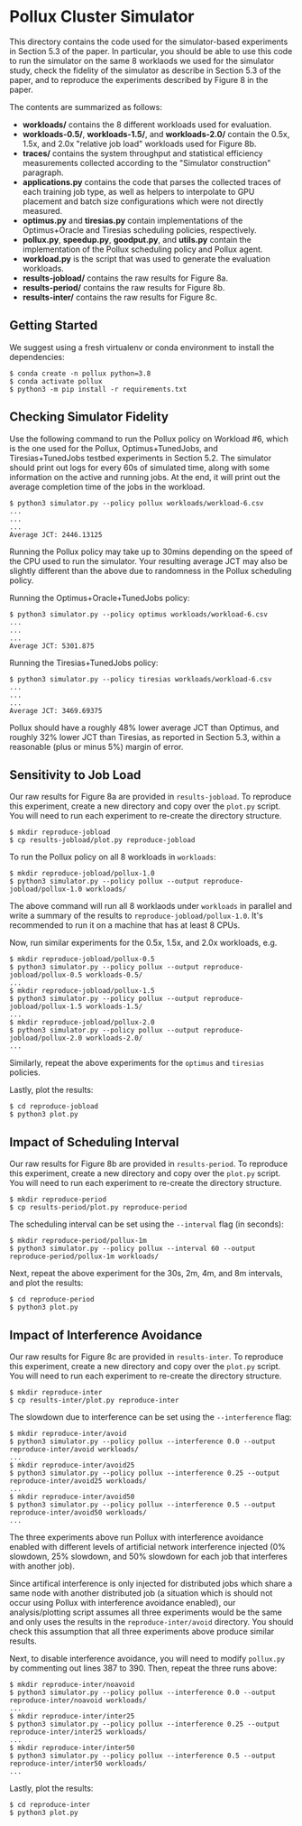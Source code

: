 # Pollux Cluster Simulator

This directory contains the code used for the simulator-based experiments in
Section 5.3 of the paper. In particular, you should be able to use this code
to run the simulator on the same 8 worklaods we used for the simulator study,
check the fidelity of the simulator as describe in Section 5.3 of the paper,
and to reproduce the experiments described by Figure 8 in the paper.

The contents are summarized as follows:

- **workloads/** contains the 8 different workloads used for evaluation.
- **workloads-0.5/**, **workloads-1.5/**, and **workloads-2.0/** contain the
  0.5x, 1.5x, and 2.0x "relative job load" workloads used for Figure 8b.
- **traces/** contains the system throughput and statistical efficiency
  measurements collected according to the "Simulator construction" paragraph.
- **applications.py** contains the code that parses the collected traces of
  each training job type, as well as helpers to interpolate to GPU placement
  and batch size configurations which were not directly measured.
- **optimus.py** and **tiresias.py** contain implementations of
  the Optimus+Oracle and Tiresias scheduling policies, respectively.
- **pollux.py**, **speedup.py**, **goodput.py**, and **utils.py** contain the
  implementation of the Pollux scheduling policy and Pollux agent.
- **workload.py** is the script that was used to generate the evaluation
  workloads.
- **results-jobload/** contains the raw results for Figure 8a.
- **results-period/** contains the raw results for Figure 8b.
- **results-inter/** contains the raw results for Figure 8c.

## Getting Started

We suggest using a fresh virtualenv or conda environment to install the
dependencies:

```
$ conda create -n pollux python=3.8
$ conda activate pollux
$ python3 -m pip install -r requirements.txt
```

## Checking Simulator Fidelity

Use the following command to run the Pollux policy on Workload #6, which is the
one used for the Pollux, Optimus+TunedJobs, and Tiresias+TunedJobs testbed
experiments in Section 5.2. The simulator should print out logs for every 60s
of simulated time, along with some information on the active and running jobs.
At the end, it will print out the average completion time of the jobs in the
workload. 

```
$ python3 simulator.py --policy pollux workloads/workload-6.csv
...
...
...
Average JCT: 2446.13125
```

Running the Pollux policy may take up to 30mins depending on the speed of the
CPU used to run the simulator. Your resulting average JCT may also be slightly
different than the above due to randomness in the Pollux scheduling policy.

Running the Optimus+Oracle+TunedJobs policy:

```
$ python3 simulator.py --policy optimus workloads/workload-6.csv
...
...
...
Average JCT: 5301.875
```

Running the Tiresias+TunedJobs policy:

```
$ python3 simulator.py --policy tiresias workloads/workload-6.csv
...
...
...
Average JCT: 3469.69375
```

Pollux should have a roughly 48% lower average JCT than Optimus, and roughly
32% lower JCT than Tiresias, as reported in Section 5.3, within a reasonable
(plus or minus 5%) margin of error.

## Sensitivity to Job Load

Our raw results for Figure 8a are provided in `results-jobload`. To reproduce
this experiment, create a new directory and copy over the `plot.py` script. You
will need to run each experiment to re-create the directory structure.

```
$ mkdir reproduce-jobload
$ cp results-jobload/plot.py reproduce-jobload
```

To run the Pollux policy on all 8 workloads in `workloads`:

```
$ mkdir reproduce-jobload/pollux-1.0
$ python3 simulator.py --policy pollux --output reproduce-jobload/pollux-1.0 workloads/
```

The above command will run all 8 worklaods under `workloads` in parallel and
write a summary of the results to `reproduce-jobload/pollux-1.0`. It's
recommended to run it on a machine that has at least 8 CPUs.

Now, run similar experiments for the 0.5x, 1.5x, and 2.0x workloads, e.g.

```
$ mkdir reproduce-jobload/pollux-0.5
$ python3 simulator.py --policy pollux --output reproduce-jobload/pollux-0.5 workloads-0.5/
...
$ mkdir reproduce-jobload/pollux-1.5
$ python3 simulator.py --policy pollux --output reproduce-jobload/pollux-1.5 workloads-1.5/
...
$ mkdir reproduce-jobload/pollux-2.0
$ python3 simulator.py --policy pollux --output reproduce-jobload/pollux-2.0 workloads-2.0/
...
```

Similarly, repeat the above experiments for the `optimus` and `tiresias` policies.

Lastly, plot the results:

```
$ cd reproduce-jobload
$ python3 plot.py
```

## Impact of Scheduling Interval

Our raw results for Figure 8b are provided in `results-period`. To reproduce
this experiment, create a new directory and copy over the `plot.py` script. You
will need to run each experiment to re-create the directory structure.

```
$ mkdir reproduce-period
$ cp results-period/plot.py reproduce-period
```

The scheduling interval can be set using the `--interval` flag (in seconds):

```
$ mkdir reproduce-period/pollux-1m
$ python3 simulator.py --policy pollux --interval 60 --output reproduce-period/pollux-1m workloads/
```

Next, repeat the above experiment for the 30s, 2m, 4m, and 8m intervals, and
plot the results:

```
$ cd reproduce-period
$ python3 plot.py
```

## Impact of Interference Avoidance

Our raw results for Figure 8c are provided in `results-inter`. To reproduce
this experiment, create a new directory and copy over the `plot.py` script. You
will need to run each experiment to re-create the directory structure.

```
$ mkdir reproduce-inter
$ cp results-inter/plot.py reproduce-inter
```

The slowdown due to interference can be set using the `--interference` flag:

```
$ mkdir reproduce-inter/avoid
$ python3 simulator.py --policy pollux --interference 0.0 --output reproduce-inter/avoid workloads/
...
$ mkdir reproduce-inter/avoid25
$ python3 simulator.py --policy pollux --interference 0.25 --output reproduce-inter/avoid25 workloads/
...
$ mkdir reproduce-inter/avoid50
$ python3 simulator.py --policy pollux --interference 0.5 --output reproduce-inter/avoid50 workloads/
...
```

The three experiments above run Pollux with interference avoidance enabled with
different levels of artificial network interference injected (0% slowdown, 25%
slowdown, and 50% slowdown for each job that interferes with another job).

Since artifical interference is only injected for distributed jobs which share
a same node with another distributed job (a situation which is should not occur
using Pollux with interference avoidance enabled), our analysis/plotting script
assumes all three experiments would be the same and only uses the results in
the `reproduce-inter/avoid` directory. You should check this assumption that
all three experiments above produce similar results.

Next, to disable interference avoidance, you will need to modify `pollux.py` by
commenting out lines 387 to 390. Then, repeat the three runs above:

```
$ mkdir reproduce-inter/noavoid
$ python3 simulator.py --policy pollux --interference 0.0 --output reproduce-inter/noavoid workloads/
...
$ mkdir reproduce-inter/inter25
$ python3 simulator.py --policy pollux --interference 0.25 --output reproduce-inter/inter25 workloads/
...
$ mkdir reproduce-inter/inter50
$ python3 simulator.py --policy pollux --interference 0.5 --output reproduce-inter/inter50 workloads/
...
```

Lastly, plot the results:

```
$ cd reproduce-inter
$ python3 plot.py
```
